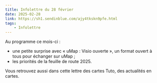 ```yaml
---
title: Infolettre du 28 février
date: 2025-02-28
link: https://sh1.sendinblue.com/ajy4tkskn9pfe.html
tags:
    - Infolettre
---
```


Au programme ce mois-ci :

* une petite surprise avec « uMap : Visio ouverte », un format ouvert à tous pour échanger sur uMap ;
* les priorités de la feuille de route 2025.

Vous retrouvez aussi dans cette lettre des cartes Tuto, des actualités en cartes.
